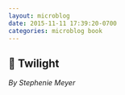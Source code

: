 ```yaml
---
layout: microblog
date: 2015-11-11 17:39:20-0700
categories: microblog book
---
```

## 📖 Twilight
*By Stephenie Meyer*